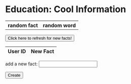 <h1>Education: Cool Information</h1>

<html>
<body>

<table style="width:100%">
  <tr>
    <th>random fact</th>
    <th>random word</th>
  </tr>

  <tr>
</tr>
</table>



 <script type="text/javascript" 
src="data4vardaan'sfeature.js"> // get data from outside file

</script>

<script>


eventout = (random, events[random]) //assign random 


document.getElementById("a").innerHTML = (eventout); 


function reset() {
  window.location.reload();
}


</script> 

<button onclick="reset()">Click here to refresh for new facts!</button>



<table>
  <thead>
  <tr>
    <th>User ID</th>
    <th>New Fact</th>
  </tr>
  </thead>
  <tbody id="result">
    <!-- javascript generated data -->
  </tbody>
</table>



<form action="javascript:create_user()">
 <p><label>
        add a new fact:
        <input type="text" name="test" id="testr" required>
    </label></p>
    <p><button>Create</button></p>
</form>

<script>
  // prepare HTML result container for new output
  const resultContainer = document.getElementById("result");
  // prepare URL's to allow easy switch from deployment and localhost
  const url = "http://localhost:8086/api/fact"
  //const url = "https://flask.nighthawkcodingsociety.com/api/users"
  const create_fetch = url + '/create';
  const read_fetch = url + '/';


  read_users();

  function read_users() {
    // prepare fetch options
    const read_options = {
      method: 'GET', // *GET, POST, PUT, DELETE, etc.
      mode: 'cors', // no-cors, *cors, same-origin
      cache: 'default', // *default, no-cache, reload, force-cache, only-if-cached
      credentials: 'omit', // include, *same-origin, omit
      headers: {
        'Content-Type': 'application/json'
      },
    };     // fetch the data from API
    fetch(read_fetch, read_options)
      // response is a RESTful "promise" on any successful fetch
      .then(response => {
        // check for response errors
        if (response.status !== 200) {
            const errorMsg = 'Database read error: ' + response.status;
            console.log(errorMsg);
            const tr = document.createElement("tr");
            const td = document.createElement("td");
            td.innerHTML = errorMsg;
            tr.appendChild(td);
            return;
        }
        // valid response will have json data
        response.json().then(data => {
            console.log(data);
            for (let row in data) {
              console.log(data[row]);
              add_row(data[row]);
            }
        })
    }) 
      // catch fetch errors (ie ACCESS to server blocked)
    .catch(err => {
      console.error(err);
      const tr = document.createElement("tr");
      const td = document.createElement("td");
      td.innerHTML = err;
      tr.appendChild(td);
      resultContainer.appendChild(tr);
    });
  }

</script>


</body>

</html>